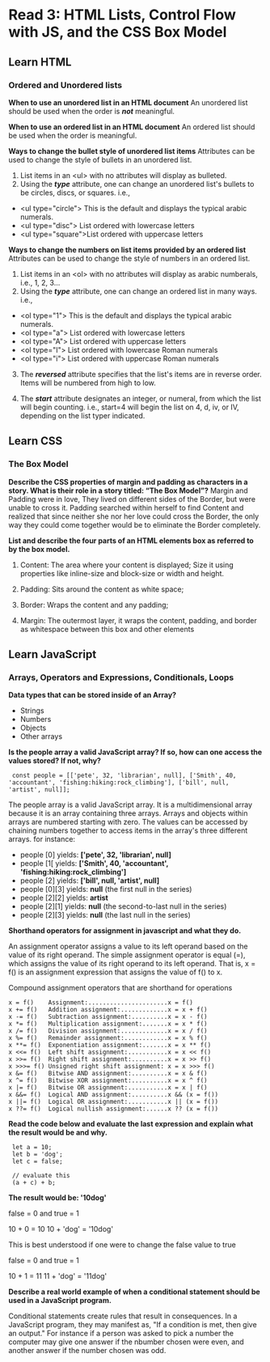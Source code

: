 # Read 3: HTML Lists, Control Flow with JS, and the CSS Box Model

## Learn HTML

### Ordered and Unordered lists

**When to use an unordered list in an HTML document**
An unordered list should be used when the order is ***not*** meaningful.

**When to use an ordered list in an HTML document**
An ordered list should be used when the order is meaningful.

**Ways to change the bullet style of unordered list items**
Attributes can be used to change the style of bullets in an unordered list.

1. List items in an \<ul> with no attributes will display as bulleted.
2. Using the ***type*** attribute, one can change an unordered list's bullets to be circles, discs, or squares. i.e.,

- \<ul type="circle">  This is the default and displays the typical arabic numerals.
- \<ul type="disc">  List ordered with lowercase letters
- \<ul type="square">List ordered with uppercase letters

**Ways to change the numbers on list items provided by an ordered list**
Attributes can be used to change the style of numbers in an ordered list.

1. List items in an \<ol> with no attributes will display as arabic numberals, i.e., 1, 2, 3...
2. Using the ***type*** attribute, one can change an ordered list in many ways. i.e.,

- \<ol type="1">  This is the default and displays the typical arabic numerals.
- \<ol type="a">  List ordered with lowercase letters
- \<ol type="A">  List ordered with uppercase letters
- \<ol type="I">  List ordered with lowercase Roman numerals
- \<ol type="i">  List ordered with uppercase Roman numerals

3. The ***reversed*** attribute specifies that the list's items are in reverse order. Items will be numbered from high to low.

4. The ***start*** attribute designates an integer, or numeral, from which the list will begin counting. i.e., start=4 will begin the list on 4, d, iv, or IV, depending on the list typer indicated.

## Learn CSS

### The Box Model

**Describe the CSS properties of margin and padding as characters in a story. What is their role in a story titled: “The Box Model”?**
Margin and Padding were in love, They lived on different sides of the Border, but were unable to cross it. Padding searched within herself to find Content and realized that since neither she nor her love could cross the Border, the only way they could come together would be to eliminate the Border completely.

**List and describe the four parts of an HTML elements box as referred to by the box model.**

1. Content: The area where your content is displayed;
Size it using properties like inline-size and block-size or width and height.

2. Padding: Sits around the content as white space;

3. Border: Wraps the content and any padding;

4. Margin: The outermost layer, it wraps the content, padding, and border as whitespace between this box and other elements

## Learn JavaScript

### Arrays, Operators and Expressions, Conditionals, Loops

**Data types that can be stored inside of an Array?**

- Strings
- Numbers
- Objects
- Other arrays

**Is the people array a valid JavaScript array? If so, how can one access the values stored? If not, why?**

``` text
 const people = [['pete', 32, 'librarian', null], ['Smith', 40, 'accountant', 'fishing:hiking:rock_climbing'], ['bill', null, 'artist', null]];
```

The people array is a valid JavaScript array. It is a multidimensional array because it is an array containing three arrays. Arrays and objects within arrays are numbered starting with zero. The values can be accessed by chaining numbers together to access items in the array's three different arrays. for instance:

- people [0] yields: **['pete', 32, 'librarian', null]**
- people [1[ yields: **['Smith', 40, 'accountant', 'fishing:hiking:rock_climbing']**
- people [2] yields: **['bill', null, 'artist', null]**
- people [0][3] yields: **null** (the first null in the series)
- people [2][2] yields: **artist**
- people [2][1] yields: **null** (the second-to-last null in the series)
- people [2][3] yields: **null** (the last null in the series)

**Shorthand operators for assignment in javascript and what they do.**

An assignment operator assigns a value to its left operand based on the value of its right operand. The simple assignment operator is equal (=), which assigns the value of its right operand to its left operand. That is, x = f() is an assignment expression that assigns the value of f() to x.

Compound assignment operators that are shorthand for operations

``` text
x = f()    Assignment:......................x = f()
x += f()   Addition assignment:.............x = x + f()
x -= f()   Subtraction assignment:..........x = x - f()
x *= f()   Multiplication assignment:.......x = x * f()
x /= f()   Division assignment:.............x = x / f()
x %= f()   Remainder assignment:............x = x % f()
x **= f()  Exponentiation assignment:.......x = x ** f()
x <<= f()  Left shift assignment:...........x = x << f()
x >>= f()  Right shift assignment:..........x = x >> f()
x >>>= f() Unsigned right shift assignment: x = x >>> f()
x &= f()   Bitwise AND assignment:..........x = x & f()
x ^= f()   Bitwise XOR assignment:..........x = x ^ f()
x |= f()   Bitwise OR assignment:...........x = x | f()
x &&= f()  Logical AND assignment:..........x && (x = f())
x ||= f()  Logical OR assignment:...........x || (x = f())
x ??= f()  Logical nullish assignment:......x ?? (x = f())
```

**Read the code below and evaluate the last expression and explain what the result would be and why.**

``` text
 let a = 10;
 let b = 'dog';
 let c = false;

 // evaluate this
 (a + c) + b;
```

**The result would be: '10dog'**

false = 0 and true = 1

10 + 0 = 10
10 + 'dog' = '10dog'

This is best understood if one were to change the false value to true

false = 0 and true = 1

10 + 1 = 11
11 + 'dog' = '11dog'

**Describe a real world example of when a conditional statement should be used in a JavaScript program.**

Conditional statements create rules that result in consequences. In a JavaScript program, they may manifest as, "If a condition is met, then give an output." For instance if a person was asked to pick a number the computer may give one answer if the nbumber chosen were even, and another answer if the number chosen was odd.
